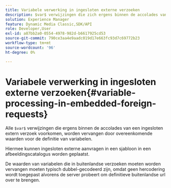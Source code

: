 ```yaml
---
title: Variabele verwerking in ingesloten externe verzoeken
description: $var$ verwijzingen die zich ergens binnen de accolades van een ingesloten extern verzoek voordoen, worden vervangen door overeenkomstige waarden voor de definitie van variabelen.
solution: Experience Manager
feature: Dynamic Media Classic,SDK/API
role: Developer,User
exl-id: a87bb2a0-0554-4978-982d-b6617925cd53
source-git-commit: 790ce3aa4e9aadc019d17e663fc93d7c69772b23
workflow-type: tm+mt
source-wordcount: '96'
ht-degree: 0%

---
```


# Variabele verwerking in ingesloten externe verzoeken{#variable-processing-in-embedded-foreign-requests}

Alle `$var$` verwijzingen die ergens binnen de accolades van een ingesloten extern verzoek voorkomen, worden vervangen door overeenkomende waarden voor de definitie van variabelen.

Hiermee kunnen ingesloten externe aanvragen in een sjabloon in een afbeeldingscatalogus worden geplaatst.

De waarden van variabelen die in buitenlandse verzoeken moeten worden vervangen moeten typisch dubbel-gecodeerd zijn, omdat geen hercodering wordt toegepast alvorens de server probeert om definitieve buitenlandse url over te brengen.
